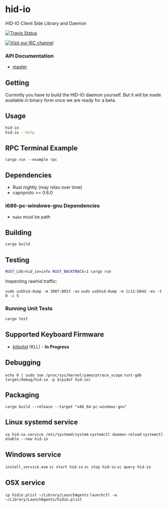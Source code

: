 # hid-io
HID-IO Client Side Library and Daemon

[![Travis Status](https://travis-ci.org/hid-io/hid-io.svg?branch=master)](https://travis-ci.org/hid-io/hid-io)

[![Visit our IRC channel](https://kiwiirc.com/buttons/irc.freenode.net/hid-io.png)](https://kiwiirc.com/client/irc.freenode.net/#hid-io)

### API Documentation

* [master](https://hid-io.github.io/hid_io)


## Getting

Currently you have to build the HID-IO daemon yourself. But it will be made available in binary form once we are ready for a beta.


## Usage

```bash
hid-io
hid-io --help
```

## RPC Terminal Example
`cargo run --example rpc`

## Dependencies

* Rust nightly (may relax over time)
* capnproto >= 0.6.0


### i686-pc-windows-gnu Dependencies

* `make` must be path


## Building

```bash
cargo build
```


## Testing

```bash
RUST_LOG=hid_io=info RUST_BACKTRACE=1 cargo run
```

Inspecting rawhid traffic:

`sudo usbhid-dump -m 308f:0013 -es`
`sudo usbhid-dump -m 1c11:b04d -es -t 0 -i 5`


### Running Unit Tests

```bash
cargo test
```

## Supported Keyboard Firmware

* [kiibohd](https://github.com/kiibohd/controller) (KLL) - **In Progress**



## Debugging

`echo 0 | sudo tee /proc/sys/kernel/yama/ptrace_scope`
`rust-gdb target/debug/hid-io -p $(pidof hid-io)`

## Packaging
`cargo build --release --target "x86_64-pc-windows-gnu"`

## Linux systemd service
`cp hid-io.service /etc/systemd/system`
`systemctl daemon-reload`
`systemctl enable --now hid-io`

## Windows service

`install_service.exe`
`sc start hid-io`
`sc stop hid-io`
`sc query hid-io`

## OSX service

`cp hidio.plist ~/Library/LaunchAgents`
`launchctl -w  ~/Library/LaunchAgents/hidio.plist`
